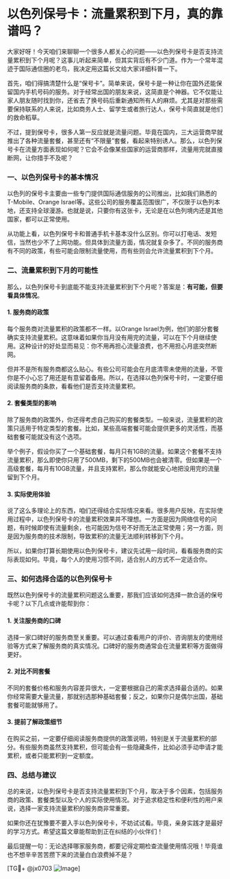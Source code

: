 # 以色列保号卡：流量累积到下月，真的靠谱吗？

大家好呀！今天咱们来聊聊一个很多人都关心的问题——以色列保号卡是否支持流量累积到下个月呢？这事儿听起来简单，但其实背后有不少门道。作为一个常年混迹于国际通信圈的老鸟，我决定用这篇长文给大家详细科普一下。

首先，咱们得搞清楚什么是“保号卡”。简单来说，保号卡是一种让你在国外还能保留国内手机号码的服务。对于经常出国的朋友来说，这简直是个神器。它不仅能让家人朋友随时找到你，还省去了换号码后重新通知所有人的麻烦。尤其是对那些需要保持联系的人来说，比如商务人士、留学生或者旅行达人，保号卡简直就是他们的救命稻草。

不过，提到保号卡，很多人第一反应就是流量问题。毕竟在国内，三大运营商早就推出了各种流量套餐，甚至还有“不限量”套餐，看起来特别诱人。那么，以色列保号卡在流量方面表现如何呢？它会不会像某些国家的运营商那样，流量用完就直接断网，让你措手不及呢？

### 一、以色列保号卡的基本情况

以色列的保号卡主要由一些专门提供国际通信服务的公司推出，比如我们熟悉的T-Mobile、Orange Israel等。这些公司的服务覆盖范围很广，不仅限于以色列本地，还支持全球漫游。也就是说，只要你有这张卡，无论是在以色列境内还是其他国家，都可以正常使用。

从功能上看，以色列保号卡和普通手机卡基本没什么区别。你可以打电话、发短信，当然也少不了上网功能。但具体到流量方面，情况就复杂多了。不同的服务商有不同的政策，有些可能会限制流量使用，而有些则会允许流量累积到下个月。

### 二、流量累积到下月的可能性

那么，以色列保号卡到底能不能支持流量累积到下个月呢？答案是：**有可能，但要看具体情况**。

#### 1. **服务商的政策**
每个服务商对流量累积的政策都不一样。以Orange Israel为例，他们的部分套餐确实支持流量累积。这意味着如果你当月没有用完的流量，可以在下个月继续使用。这种设计的好处显而易见：你不用再担心流量浪费，也不用担心月底突然断网。

但并不是所有服务商都这么贴心。有些公司可能会在月底清零未使用的流量，不管你是不小心忘了用还是有意留着备用。所以，在选择以色列保号卡时，一定要仔细阅读服务商的条款，看看他们是否支持流量累积。

#### 2. **套餐类型的影响**
除了服务商的政策外，你还得考虑自己购买的套餐类型。一般来说，流量累积的政策只适用于特定类型的套餐。比如，某些高端套餐可能会提供更多的灵活性，而基础套餐可能就没有这个选项。

举个例子，假设你买了一个基础套餐，每月只有1GB的流量。如果这个套餐不支持流量累积，那么即使你只用了500MB，剩下的500MB也会被清零。但如果是一个高级套餐，每月有10GB流量，并且支持累积，那么你就能安心地把没用完的流量留到下个月。

#### 3. **实际使用体验**
说了这么多理论上的东西，咱们还得结合实际情况来看。很多用户反映，在实际使用过程中，以色列保号卡的流量累积效果并不理想。一方面是因为网络信号的问题，有时候即使有流量剩余，也可能因为信号不好而无法正常使用；另一方面，则是因为服务商的技术限制，导致累积的流量无法顺利转移到下个月。

所以，如果你打算长期使用以色列保号卡，建议先试用一段时间，看看服务商的实际表现如何。毕竟，每个人的使用习惯不同，适合别人的方式不一定适合你。

### 三、如何选择合适的以色列保号卡

既然以色列保号卡的流量累积问题这么重要，那我们应该如何选择一款合适的保号卡呢？以下几点或许能帮到你：

#### 1. **关注服务商的口碑**
选择一家口碑好的服务商至关重要。可以通过查看用户的评价、咨询朋友的使用经验等方式来了解服务商的真实情况。口碑好的服务商通常会在流量累积等方面做得更好。

#### 2. **对比不同套餐**
不同的套餐价格和服务内容差异很大，一定要根据自己的需求选择最合适的。如果你经常需要大量流量，那就别选那种基础套餐；反之，如果你只是偶尔出国，基础套餐可能就够用了。

#### 3. **提前了解政策细节**
在购买之前，一定要仔细阅读服务商提供的政策说明，特别是关于流量累积的部分。有些服务商虽然支持累积，但可能会有一些隐藏条件，比如必须手动申请才能累积，或者只能累积到一定额度。

### 四、总结与建议

总的来说，以色列保号卡是否支持流量累积到下个月，取决于多个因素，包括服务商的政策、套餐类型以及个人的实际使用情况。对于追求稳定性和便利性的用户来说，选择一家支持流量累积的服务商非常重要。

如果你还在犹豫要不要入手以色列保号卡，不妨试试看。毕竟，亲身实践才是最好的学习方式。希望这篇文章能帮助到正在纠结的小伙伴们！

最后提醒一句：无论选择哪家服务商，都要记得定期检查流量使用情况哦！毕竟谁也不想辛辛苦苦攒下来的流量白白浪费掉不是？

[TG💪+ @jx0703 ![Image](https://github.com/user-attachments/assets/dbca1d08-cadb-493c-b0ec-ad6f7a83f270)]